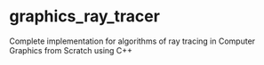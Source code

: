 # graphics_ray_tracer
Complete implementation for algorithms of ray tracing in Computer Graphics from Scratch using C++
